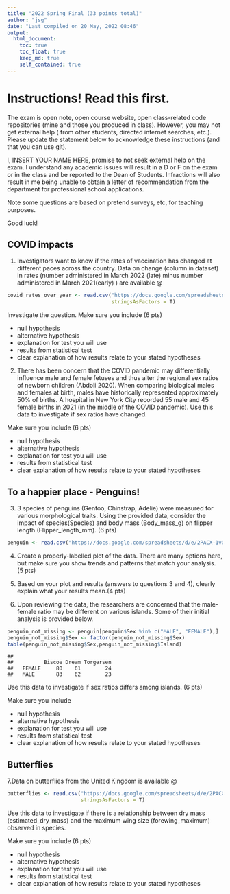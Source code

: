 ```yaml
---
title: "2022 Spring Final (33 points total)"
author: "jsg"
date: "Last compiled on 20 May, 2022 08:46"
output:
  html_document:
    toc: true
    toc_float: true
    keep_md: true
    self_contained: true
---
```


# Instructions! Read this first.

The exam is open note, open course website, open class-related code repositories 
(mine and those you produced in class). However, you may not get external help (
from other students, directed internet searches, etc.).  Please update the statement
below to acknowledge these instructions (and that you can use git).

I, INSERT YOUR NAME HERE, promise to not seek external help on the exam. I 
understand any academic issues will result in a D or F on the exam or in the class
and be reported to the Dean of Students.  Infractions will also result in me 
being unable to obtain a letter of recommendation from the department for 
professional school applications.

Note some questions are based on pretend surveys, etc, for teaching purposes.

Good luck!


## COVID impacts

1. Investigators want to know if the rates of vaccination has changed at different
paces across the country. Data on change (column in dataset) in rates (number administered in March 
2022 (late)
minus number administered in March 2021(early) ) are available @


```r
covid_rates_over_year <- read.csv("https://docs.google.com/spreadsheets/d/e/2PACX-1vRLp3znA4ARXCNLlVHj4VSFPHyE7qCTHcs1xWDULfYxUux_6Fia_ugbVnHu8cURowahXWLz5yT7JFf1/pub?gid=1458185696&single=true&output=csv",
                                  stringsAsFactors = T)
```

Investigate the question. Make sure you include (6 pts)

* null hypothesis
* alternative hypothesis
* explanation for test you will use 
* results from statistical test
* clear explanation of how results relate to your stated hypotheses

2.  There has been concern that the COVID pandemic may differentially influence 
male and female fetuses and thus alter the regional sex ratios
of newborn children (Abdoli 2020).  When comparing biological males and females at 
birth, males have historically represented approximately 50% of births. A hospital 
in New York City recorded 55 male and 45 female births in 2021 (in the middle of
the COVID pandemic).  Use this data to investigate if sex ratios have changed. 

Make sure you include (6 pts)

* null hypothesis
* alternative hypothesis
* explanation for test you will use 
* results from statistical test
* clear explanation of how results relate to your stated hypotheses

## To a happier place - Penguins!

3. 3 species of penguins (Gentoo, Chinstrap, Adelie) were measured for various 
morphological traits. Using the provided data, consider the impact of species(Species)
and body mass (Body_mass_g)
on flipper length (Flipper_length_mm). (6 pts)


```r
penguin <- read.csv("https://docs.google.com/spreadsheets/d/e/2PACX-1vQEyo_2bjGK6yEj5gj3SKP_VsqDxsqer4PRqTqqV_FRw9m0OM3u7SgbaT9OF4whgEb1Nx0z2QNU8ovd/pub?gid=836786692&single=true&output=csv", stringsAsFactors = T)
```


4. Create a properly-labelled plot of the data. There are many options here, but
make sure you show trends and patterns that match your analysis. (5 pts)

5. Based on your plot and results (answers to questions 3 and 4), clearly explain 
what your results mean.(4 pts)

6. Upon reviewing the data, the researchers are concerned that the male-female
ratio may be different on various islands. Some of their initial analysis is 
provided below.


```r
penguin_not_missing <- penguin[penguin$Sex %in% c("MALE", "FEMALE"),]
penguin_not_missing$Sex <- factor(penguin_not_missing$Sex)
table(penguin_not_missing$Sex,penguin_not_missing$Island)
```

```
##         
##          Biscoe Dream Torgersen
##   FEMALE     80    61        24
##   MALE       83    62        23
```
Use this data to investigate if sex ratios differs among islands. (6 pts)

Make sure you include

* null hypothesis
* alternative hypothesis
* explanation for test you will use 
* results from statistical test
* clear explanation of how results relate to your stated hypotheses



## Butterflies  

7.Data on butterflies from the United Kingdom is available @


```r
butterflies <- read.csv("https://docs.google.com/spreadsheets/d/e/2PACX-1vTGEITZzcvnfDMwdXGScOaAtzMQDtIKaFJXw7220J_efxvvPNrPLIt1qG1UP2bHiNZ2uJDZInOsZJTg/pub?gid=987706272&single=true&output=csv",
                        stringsAsFactors = T)
```

Use this data to investigate if there is a relationship between dry mass 
(estimated_dry_mass) and the maximum wing size (forewing_maximum) observed in 
species. 

Make sure you include (6 pts)

* null hypothesis
* alternative hypothesis
* explanation for test you will use 
* results from statistical test
* clear explanation of how results relate to your stated hypotheses

